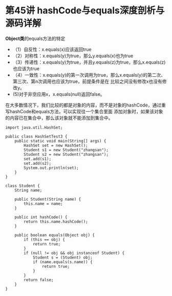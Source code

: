# 第45讲 hashCode与equals深度剖析与源码详解

**Object类**的equals方法的特定

* （1）自反性：x.equals(x)应该返回true
* （2）对称性：x.equals(y)为true，那么y.equals(x)也为true
* （3）传递性：x.equals(y)为true，并且y.equals(z)为true，那么x.equals(z)也应该为true
* （4）一致性：x.equals(y)的第一次调用为true，那么x.equals(y)的第二次、第三次、第n次调用也应该为true，前提条件是在
比较之间没有修改x也没有修改y。
* (5)对于非空应用x，x.equals(null)返回false。

在大多数情况下，我们比较的都是对象的内容，而不是对象的hashCode，通过重写hashCode和equals方法，可以实现往一个集合里面
添加对象时，如果该对象的内容已在集合中，那么该对象就不能添加到集合中。

    import java.util.HashSet;

    public class HashSetTest3 {
    	public static void main(String[] args) {
    		HashSet set = new HashSet();
    		Student s1 = new Student("zhangsan");
    		Student s2 = new Student("zhangsan");
    		set.add(s1);
    		set.add(s2);
    		System.out.println(set);
    	}
    }
    
    class Student {
    	String name;
    
    	public Student(String name) {
    		this.name = name;
    	}
    
    	public int hashCode() {
    		return this.name.hashCode();
    	}
    
    	public boolean equals(Object obj) {
    		if (this == obj) {
    			return true;
    		}
    		if (null != obj && obj instanceof Student) {
    			Student s = (Student) obj;
    			if (name.equals(s.name)) {
    				return true;
    			}
    		}
    		return false;
    	}
    }

